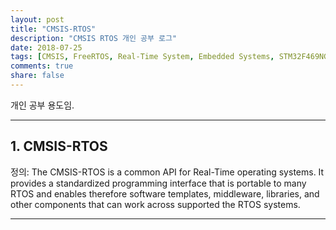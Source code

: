 ```yaml
---
layout: post
title: "CMSIS-RTOS"
description: "CMSIS RTOS 개인 공부 로그"
date: 2018-07-25
tags: [CMSIS, FreeRTOS, Real-Time System, Embedded Systems, STM32F469NGHx]
comments: true
share: false
---
```


개인 공부 용도임. 

--- 
## 1. CMSIS-RTOS

정의: The CMSIS-RTOS is a common API for Real-Time operating systems. It provides a standardized programming interface that is portable to many RTOS and enables therefore software templates, middleware, libraries, and other components that can work across supported the RTOS systems.



---